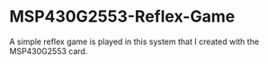 # MSP430G2553-Reflex-Game
A simple reflex game is played in this system that I created with the MSP430G2553 card.
